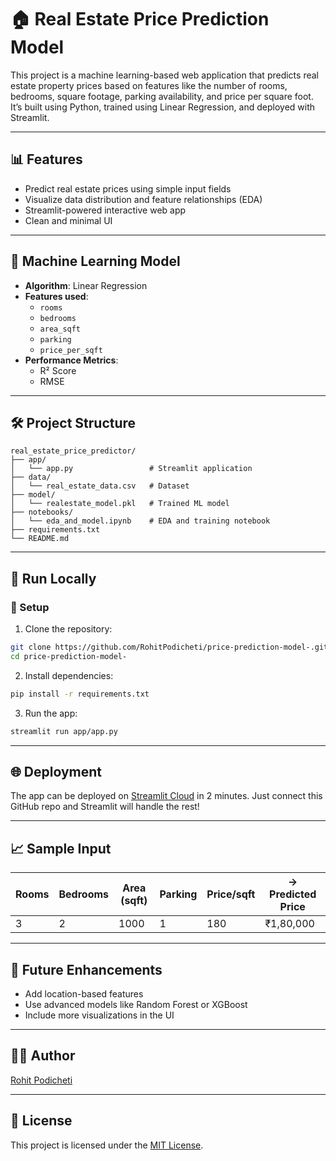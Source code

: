
# 🏠 Real Estate Price Prediction Model

This project is a machine learning-based web application that predicts real estate property prices based on features like the number of rooms, bedrooms, square footage, parking availability, and price per square foot. It’s built using Python, trained using Linear Regression, and deployed with Streamlit.

---

## 📊 Features

- Predict real estate prices using simple input fields
- Visualize data distribution and feature relationships (EDA)
- Streamlit-powered interactive web app
- Clean and minimal UI

---

## 🧠 Machine Learning Model

- **Algorithm**: Linear Regression
- **Features used**:
  - `rooms`
  - `bedrooms`
  - `area_sqft`
  - `parking`
  - `price_per_sqft`
- **Performance Metrics**:
  - R² Score
  - RMSE

---

## 🛠️ Project Structure

```
real_estate_price_predictor/
├── app/
│   └── app.py                 # Streamlit application
├── data/
│   └── real_estate_data.csv   # Dataset
├── model/
│   └── realestate_model.pkl   # Trained ML model
├── notebooks/
│   └── eda_and_model.ipynb    # EDA and training notebook
├── requirements.txt
└── README.md
```

---

## 🚀 Run Locally

### 🔧 Setup

1. Clone the repository:

```bash
git clone https://github.com/RohitPodicheti/price-prediction-model-.git
cd price-prediction-model-
```

2. Install dependencies:

```bash
pip install -r requirements.txt
```

3. Run the app:

```bash
streamlit run app/app.py
```

---

## 🌐 Deployment

The app can be deployed on [Streamlit Cloud](https://streamlit.io/cloud) in 2 minutes. Just connect this GitHub repo and Streamlit will handle the rest!

---

## 📈 Sample Input

| Rooms | Bedrooms | Area (sqft) | Parking | Price/sqft | → Predicted Price |
|-------|----------|-------------|---------|------------|--------------------|
| 3     | 2        | 1000        | 1       | 180        | ₹1,80,000          |

---

## 📌 Future Enhancements

- Add location-based features
- Use advanced models like Random Forest or XGBoost
- Include more visualizations in the UI

---

## 🙋‍♂️ Author

[Rohit Podicheti](https://github.com/RohitPodicheti)

---

## 📄 License

This project is licensed under the [MIT License](LICENSE).
